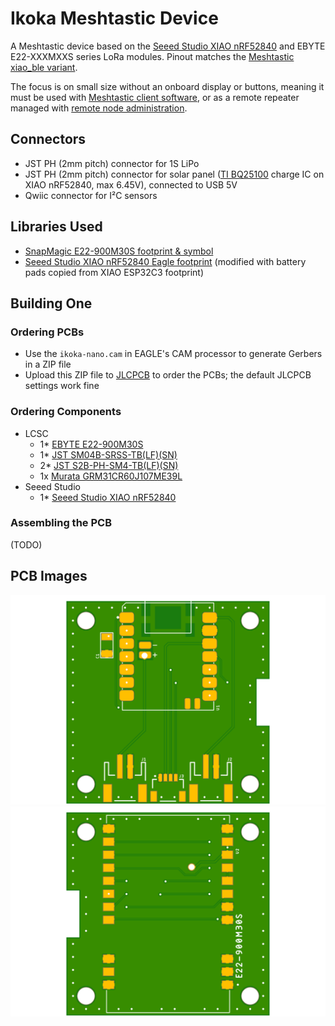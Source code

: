 # Ikoka Meshtastic Device

A Meshtastic device based on the [Seeed Studio XIAO nRF52840](https://www.seeedstudio.com/Seeed-XIAO-BLE-nRF52840-p-5201.html) and EBYTE E22-XXXMXXS series LoRa modules. Pinout matches the [Meshtastic xiao_ble variant](https://github.com/meshtastic/firmware/tree/master/variants/xiao_ble).

The focus is on small size without an onboard display or buttons, meaning it must be used with [Meshtastic client software](https://meshtastic.org/docs/software/), or as a remote repeater managed with [remote node administration](https://meshtastic.org/docs/configuration/remote-admin/).

## Connectors

* JST PH (2mm pitch) connector for 1S LiPo
* JST PH (2mm pitch) connector for solar panel ([TI BQ25100](https://www.ti.com/product/BQ25100) charge IC on XIAO nRF52840, max 6.45V), connected to USB 5V
* Qwiic connector for I²C sensors

## Libraries Used

* [SnapMagic E22-900M30S footprint & symbol](https://www.snapeda.com/parts/E22-900M30S/EBYTE/view-part/)
* [Seeed Studio XIAO nRF52840 Eagle footprint](https://files.seeedstudio.com/wiki/XIAO-BLE/Seeed-Studio-XIAO-nRF52840-footprint-eagle.lbr) (modified with battery pads copied from XIAO ESP32C3 footprint)

## Building One

### Ordering PCBs

* Use the `ikoka-nano.cam` in EAGLE's CAM processor to generate Gerbers in a ZIP file
* Upload this ZIP file to [JLCPCB](https://jlcpcb.com/) to order the PCBs; the default JLCPCB settings work fine

### Ordering Components

* LCSC
  * 1* [EBYTE E22-900M30S](https://www.lcsc.com/product-detail/LoRa-Modules_Chengdu-Ebyte-Elec-Tech-E22-900M30S_C411294.html)
  * 1* [JST SM04B-SRSS-TB(LF)(SN)](https://www.lcsc.com/product-detail/Wire-To-Board-Wire-To-Wire-Connector_JST-SM04B-SRSS-TB-LF-SN_C160404.html)
  * 2* [JST S2B-PH-SM4-TB(LF)(SN)](https://www.lcsc.com/product-detail/Wire-To-Board-Wire-To-Wire-Connector_JST-S2B-PH-SM4-TB-LF-SN_C295747.html)
  * 1x [Murata GRM31CR60J107ME39L](https://www.lcsc.com/product-detail/Multilayer-Ceramic-Capacitors-MLCC-SMD-SMT_Murata-Electronics-GRM31CR60J107ME39L_C77085.html)
* Seeed Studio
  * 1* [Seeed Studio XIAO nRF52840](https://www.seeedstudio.com/Seeed-XIAO-BLE-nRF52840-p-5201.html)

### Assembling the PCB

(TODO)

## PCB Images

![PCB Top](ikoka-nano-pcb-top.png?raw=true)
![PCB Bottom](ikoka-nano-pcb-bottom.png?raw=true)
